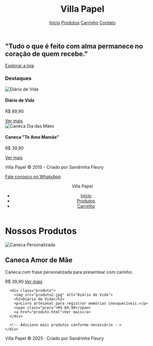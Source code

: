 <!DOCTYPE html>
<html lang="pt-br">
<head>
  <meta charset="UTF-8" />
  <meta name="viewport" content="width=device-width, initial-scale=1.0" />
  <title>Villa Papel</title>
  <link rel="stylesheet" href="style.css" />
</head>
<body>
  <header class="header">
    <div class="container">
      <h1>Villa Papel</h1>
      <nav>
        <a href="index.html">Início</a>
        <a href="produtos.html">Produtos</a>
        <a href="carrinho.html">Carrinho</a>
        <a href="https://wa.me/5562991000090" target="_blank">Contato</a>
      </nav>
    </div>
  </header>

  <section class="hero">
    <div class="container">
      <h2>"Tudo o que é feito com alma permanece no coração de quem recebe."</h2>
      <a href="produtos.html" class="btn">Explorar a loja</a>
    </div>
  </section>

  <section class="destaques">
    <div class="container">
      <h3>Destaques</h3>
      <div class="produtos">
        <div class="produto">
          <img src="img/diario-vida.jpg" alt="Diário de Vida" />
          <h4>Diário de Vida</h4>
          <p>R$ 89,90</p>
          <a href="produto.html" class="btn">Ver mais</a>
        </div>
        <div class="produto">
          <img src="img/caneca-mae.jpg" alt="Caneca Dia das Mães" />
          <h4>Caneca "Te Amo Mamãe"</h4>
          <p>R$ 39,90</p>
          <a href="produto.html" class="btn">Ver mais</a>
        </div>
      </div>
    </div>
  </section>

  <footer class="footer">
    <div class="container">
      <p>Villa Papel © 2015 - Criado por Sandrinha Fleury</p>
      <p><a href="https://wa.me/5562991000090">Fale conosco no WhatsApp</a></p>
    </div>
  </footer>
</body>
</html>
<!DOCTYPE html>
<html lang="pt-BR">
<head>
  <meta charset="UTF-8">
  <meta name="viewport" content="width=device-width, initial-scale=1.0">
  <title>Villa Papel - Produtos</title>
  <link rel="stylesheet" href="style.css">
</head>
<body>
  <header>
    <nav>
      <div class="logo">Villa Papel</div>
      <ul>
        <li><a href="index.html">Início</a></li>
        <li><a href="produtos.html">Produtos</a></li>
        <li><a href="carrinho.html">Carrinho</a></li>
      </ul>
    </nav>
  </header>

  <main class="produtos-container">
    <h1>Nossos Produtos</h1>
    <div class="produtos-grid">
      <div class="produto">
        <img src="produto1.jpg" alt="Caneca Personalizada">
        <h2>Caneca Amor de Mãe</h2>
        <p>Caneca com frase personalizada para presentear com carinho.</p>
        <span class="preco">R$ 39,90</span>
        <a href="produto.html">Ver mais</a>
      </div>

      <div class="produto">
        <img src="produto2.jpg" alt="Diário de Vida">
        <h2>Diário de Vida</h2>
        <p>Livro artesanal para registrar memórias inesquecíveis.</p>
        <span class="preco">R$ 69,90</span>
        <a href="produto.html">Ver mais</a>
      </div>

      <!-- Adicione mais produtos conforme necessário -->
    </div>
  </main>

  <footer>
    <p>Villa Papel © 2025 · Criado por Sandrinha Fleury</p>
  </footer>
</body>
</html>
